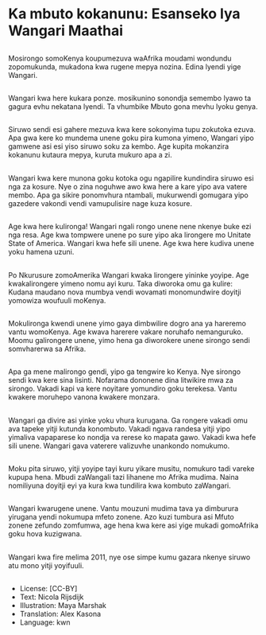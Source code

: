 # Ka mbuto kokanunu: Esanseko lya Wangari Maathai

##
Mosirongo somoKenya koupumezuva waAfrika moudami wondundu zopomukunda, mukadona kwa rugene mepya nozina. Edina lyendi yige Wangari.

##
Wangari kwa here kukara ponze. mosikunino sonondja semembo lyawo ta gagura evhu nekatana lyendi. Ta vhumbike Mbuto gona mevhu lyoku genya.

##
Siruwo sendi esi gahere mezuva kwa kere sokonyima tupu zokutoka ezuva. Apa gwa kere ko mundema unene goku pira kumona yimeno, Wangari yipo gamwene asi esi yiso siruwo soku za kembo. Age kupita mokanzira kokanunu kutaura mepya, kuruta mukuro apa a zi.

##
Wangari kwa kere munona goku kotoka ogu ngapilire kundindira siruwo esi nga za kosure. Nye o zina noguhwe awo kwa here a kare yipo ava vatere membo. Apa ga sikire ponomvhura ntambali, mukurwendi gomugara yipo gazedere vakondi vendi vamupulisire nage kuza kosure.

##
Age kwa here kulironga! Wangari ngali rongo unene nene nkenye buke ezi nga resa. Age kwa tompwere unene po sure yipo aka lirongere mo Unitate State of America. Wangari kwa hefe sili unene. Age kwa here kudiva unene yoku hamena uzuni.

##
Po Nkurusure zomoAmerika Wangari kwaka lirongere yininke yoyipe. Age kwakalirongere yimeno nomu ayi kuru. Taka diworoka omu ga kulire: Kudana maudano nova mumbya vendi wovamati monomundwire doyitji yomowiza woufuuli moKenya.

##
Mokulironga kwendi unene yimo gaya dimbwilire dogro ana ya hareremo vantu womoKenya. Age kwava harerere vakare noruhafo nemanguruko. Moomu galirongere unene, yimo hena ga diworokere unene sirongo sendi somvharerwa sa Afrika.

##
Apa ga mene malirongo gendi, yipo ga tengwire ko Kenya. Nye sirongo sendi kwa kere sina lisinti. Nofarama dononene dina litwikire mwa za sirongo. Vakadi kapi va kere noyitare yomundiro goku terekesa. Vantu kwakere moruhepo vanona kwakere monzara.

##
Wangari ga divire asi yinke yoku vhura kurugana. Ga rongere vakadi omu ava tapeke yitji kutunda konombuto. Vakadi ngava randesa yitji yipo yimaliva vapaparese ko nondja va rerese ko mapata gawo. Vakadi kwa hefe sili unene. Wangari gava vaterere valizuvhe unankondo nomukumo.

##
Moku pita siruwo, yitji yoyipe tayi kuru yikare musitu, nomukuro tadi vareke kupupa hena. Mbudi zaWangali tazi lihanene mo Afrika mudima. Naina nomiliyuna doyitji eyi ya kura kwa tundilira kwa kombuto zaWangari.

##
Wangari kwarugene unene. Vantu mouzuni mudima tava ya dimburura yirugana yendi nokumupa mfeto zonene. Azo kuzi tumbura asi Mfuto zonene zefundo zomfumwa, age hena kwa kere asi yige mukadi gomoAfrika goku hova kuzigwana.

##
Wangari kwa fire melima 2011, nye ose simpe kumu gazara nkenye siruwo atu mono yitji yoyifuuli.

##
* License: [CC-BY]
* Text: Nicola Rijsdijk
* Illustration: Maya Marshak
* Translation: Alex Kasona
* Language: kwn
